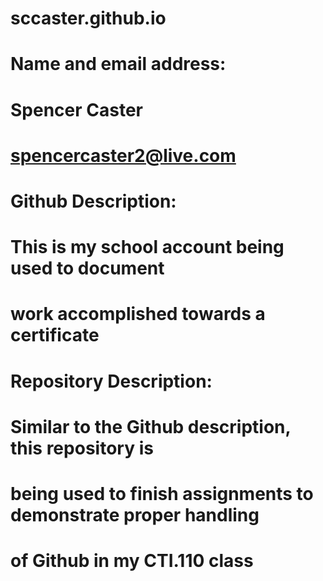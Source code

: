 # sccaster.github.io

# Name and email address:
# Spencer Caster
# spencercaster2@live.com

# Github Description:
# This is my school account being used to document
# work accomplished towards a certificate

# Repository Description:
# Similar to the Github description, this repository is
# being used to finish assignments to demonstrate proper handling
# of Github in my CTI.110 class